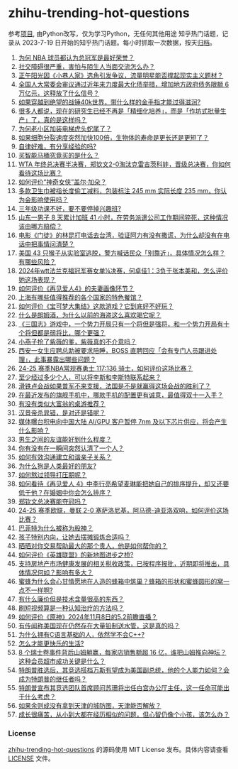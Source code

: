 # zhihu-trending-hot-questions
参考[项目](https://github.com/justjavac/zhihu-trending-hot-questions), 由Python改写，仅为学习Python，无任何其他用途
知乎热门话题，记录从 2023-7-19
日开始的知乎热门话题。每小时抓取一次数据，按天[归档](./data)。
<!-- BEGIN -->
<!-- 最后更新时间 2024-11-09 04:25:19.979058 -->
1. [为何 NBA 球员都认为总冠军是最好荣誉？](https://www.zhihu.com/question/459816879)
1. [社交障碍很严重，害怕与陌生人当面交流怎么办？](https://www.zhihu.com/question/3043406184)
1. [正午阳光因《小巷人家》选角引发争议，流量明星能否撑起现实主义题材？](https://www.zhihu.com/question/3196984223)
1. [全国人大常委会审议通过近年来力度最大化债举措，增加地方政府债务限额 6 万亿元，这释放了什么信号？](https://www.zhihu.com/question/3553387106)
1. [如果穿越到绝望的战锤40k世界，带什么样的金手指才能过得滋润?](https://www.zhihu.com/question/2026781058)
1. [很多人都说，现在的研究生已经不再是「精细化培养」，而是「作坊式批量生产」了，真的是这样吗？](https://www.zhihu.com/question/2653418136)
1. [为何老小区加装电梯虎头蛇尾了？](https://www.zhihu.com/question/759589179)
1. [如果细胞分裂速度突然加快100倍，生物体的寿命是更长还是更短了？](https://www.zhihu.com/question/951843198)
1. [自律好难，有分享经验的吗?](https://www.zhihu.com/question/3484845741)
1. [买智能马桶究竟买的是什么？](https://www.zhihu.com/question/3439207034)
1. [WTA 年终总决赛半决赛，郑钦文2-0淘汰克雷吉茨科娃，晋级总决赛，你如何看待这场比赛？](https://www.zhihu.com/question/3539796339)
1. [如何评价“神奇女侠”盖尔·加朵？](https://www.zhihu.com/question/617383111)
1. [多款卫生巾被指长度偷工减料，包装标注 245 mm 实际长度 235 mm，你认为会影响使用吗？](https://www.zhihu.com/question/3561237753)
1. [三年级功课不好，要不要停掉兴趣班?](https://www.zhihu.com/question/3489056291)
1. [山东一男子 8 天累计加班 41 小时，在劳务派遣公司工作期间猝死，这种情况该由哪方赔偿？](https://www.zhihu.com/question/3462348690)
1. [电影《门徒》的林昆打电话去台湾，验证阿力有没有撒谎，为什么却没有在电话中把事情问清楚？](https://www.zhihu.com/question/659834627)
1. [美国 43 只猴子从实验室逃脱，警方喊话民众「别靠近」，具体情况怎么样？有哪些风险？](https://www.zhihu.com/question/3587899033)
1. [2024年wtt法兰克福冠军赛女单¼决赛，何卓佳1：3负于张本美和，怎么评价她这场表现？](https://www.zhihu.com/question/3591844206)
1. [如何评价《再见爱人4》的夫妻画像环节？](https://www.zhihu.com/question/3480340453)
1. [上海有哪些值得推荐的各个国家的特色餐馆？](https://www.zhihu.com/question/21994656)
1. [如何评价《宝可梦大集结》这款游戏？它到底好不好玩？](https://www.zhihu.com/question/3422004607)
1. [什么是朗姆酒，为什么以前的海盗这么喜欢喝它呢？](https://www.zhihu.com/question/506983692)
1. [《三国志》游戏中，一个势力开局只有一个将但是强将，和一个势力开局有十个将但都是弱将比，哪个更强？](https://www.zhihu.com/question/2614881639)
1. [小燕子抢了紫薇的爹，紫薇真的不介意吗？](https://www.zhihu.com/question/542183376)
1. [西安一女生应聘总助被要求陪睡，BOSS 直聘回应「会有专门人员跟进处理」，此事暴露出哪些问题？](https://www.zhihu.com/question/3470567712)
1. [24-25 赛季NBA常规赛勇士 117:136 骑士，如何评价这场比赛？](https://www.zhihu.com/question/3622690424)
1. [至少经过多少个人，可以将李斯和李斯特联系起来？](https://www.zhihu.com/question/2447922197)
1. [滑铁卢会战如果普军不来支援，法国是不是就赢得这场会战的胜利了？](https://www.zhihu.com/question/615007577)
1. [在最近发布的旗舰手机中，哪款手机的配置更有诚意，最值得双十一入手？](https://www.zhihu.com/question/3449177183)
1. [有没有类似大富翁的桌游推荐？](https://www.zhihu.com/question/666769398)
1. [汉景帝杀晁错，是对还是错呢？](https://www.zhihu.com/question/659653207)
1. [媒体曝台积电向中国大陆 AI/GPU 客户暂停 7nm 及以下芯片供应，将会产生什么影响？](https://www.zhihu.com/question/3530073623)
1. [男生之间的友谊能好到什么程度？](https://www.zhihu.com/question/63106867)
1. [你有没有在一瞬间突然认清了一个人？](https://www.zhihu.com/question/322856732)
1. [如何有效沟通建立和谐亲子关系？](https://www.zhihu.com/question/660611478)
1. [为什么狗是人类最好的朋友?](https://www.zhihu.com/question/505679725)
1. [如何熬过领导打压期呢？](https://www.zhihu.com/question/667908480)
1. [如何看待《再见爱人 4》中李行亮希望麦琳能把她自己的排序提升，却又还要低于他？在婚姻中你会怎么排序？](https://www.zhihu.com/question/3532833837)
1. [郑钦文总决赛能夺冠吗？](https://www.zhihu.com/question/2547855204)
1. [24-25 赛季欧联，曼联 2-0 塞萨洛尼基，阿马德-迪亚洛双响，如何评价这场比赛？](https://www.zhihu.com/question/3508257577)
1. [巴菲特为什么被称为股神？](https://www.zhihu.com/question/290831768)
1. [孩子特别内向，让她去摆摊锻炼合适吗？](https://www.zhihu.com/question/736555422)
1. [晒晒对你交易帮助最大的那个贵人，他是如何帮你的？](https://www.zhihu.com/question/648635033)
1. [如何评价《英雄联盟》的新地图进步之桥?](https://www.zhihu.com/question/3489415813)
1. [支持房地产市场健康发展的相关税收政策，已按程序报批，近期即将推出，具体情况何如？影响有多大？](https://www.zhihu.com/question/3557828281)
1. [蜜蜂为什么会心甘情愿地在人造的蜂箱中筑巢？蜂箱的形状和蜜蜂圆形的窝一点不一样啊?](https://www.zhihu.com/question/388194938)
1. [有什么廉价但是技术含量很高的东西？](https://www.zhihu.com/question/55556079)
1. [刷短视频算是一种认知治疗的方法吗？](https://www.zhihu.com/question/742568996)
1. [如何评价《原神》2024年11月8日的5.2前瞻直播？](https://www.zhihu.com/question/3584088166)
1. [有传闻称美国现在仍然存在大量铅制送水管，这是真的吗？](https://www.zhihu.com/question/619638508)
1. [为什么拥有C语言基础的人，依然学不会C++?](https://www.zhihu.com/question/647517330)
1. [怎么才能更快乐的生活?](https://www.zhihu.com/question/3266952998)
1. [8 个瑞士卷事件背后山姆躺赢，每家店销售额超 16 亿，谁把山姆推向神坛？这种会员超市成功关键是什么？](https://www.zhihu.com/question/3419331534)
1. [特朗普胜选后，其竞选搭档万斯有望成为美国副总统，他的个人能力如何？会成为特朗普的继任者吗？](https://www.zhihu.com/question/3340923041)
1. [特朗普宣布其竞选团队首席顾问苏珊将出任白宫办公厅主任，这一任命可能出于什么考虑？](https://www.zhihu.com/question/3519242718)
1. [如果余则成没有拿到天津的城防图，天津能否解放？](https://www.zhihu.com/question/585391722)
1. [成长很痛苦，从小到大都在经历相似的问题，但心智仍像个小孩，该怎么办？](https://www.zhihu.com/question/3306441456)
<!-- END -->
### License
[zhihu-trending-hot-questions](https://github.com/yaogengzhu/zhihu-trending-hot-questions)
的源码使用 MIT License 发布。具体内容请查看 [LICENSE](./LICENSE) 文件。
